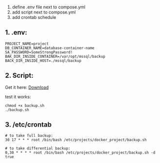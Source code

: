 1.	define .env file next to compose.yml
2.	add script next to compose.yml
3.	add crontab schedule

## 1. .env:
```
PROJECT_NAME=project
DB_CONTAINER_NAME=database-container-name
SA_PASSWORD=SomeStrongPassword!
BAK_DIR_INSIDE_CONTAINER=/var/opt/mssql/backup
BACK_DIR_INSIDE_HOST=./mssql/backup
```

## 2. Script:

Get it here: [Download](https://raw.githubusercontent.com/mohammadfalahat/mssql-container-backup-script/refs/heads/main/backup.sh)

test it works:
```
chmod +x backup.sh
./backup.sh
```

## 3. /etc/crontab

```
# to take full backup:
30 17 * * * root /bin/bash /etc/projects/docker_project/backup.sh

# to take differential backup:
0,30 * * * * root /bin/bash /etc/projects/docker_project/backup.sh -d true
```
